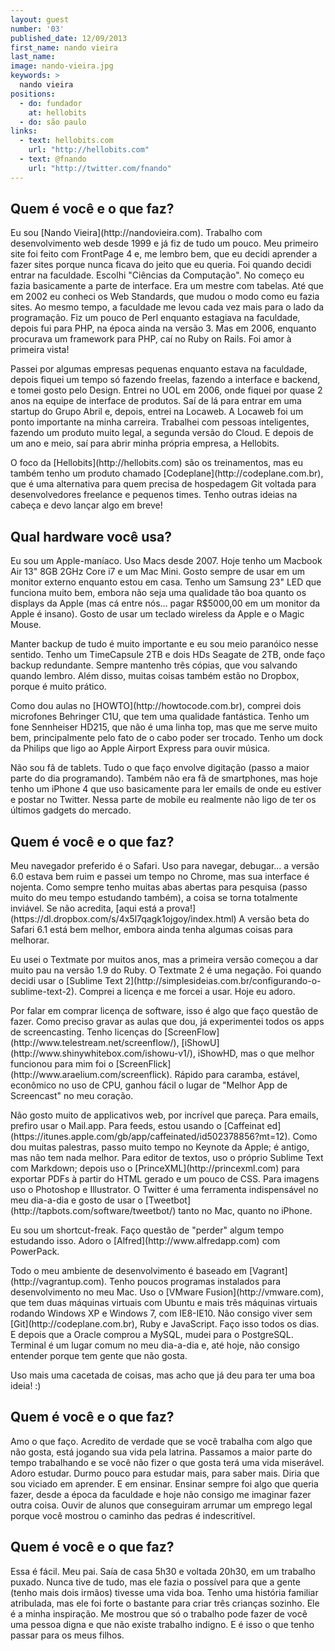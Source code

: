 ```yaml
---
layout: guest
number: '03'
published_date: 12/09/2013
first_name: nando vieira
last_name:
image: nando-vieira.jpg
keywords: >
  nando vieira
positions:
  - do: fundador
    at: hellobits
  - do: são paulo
links:
  - text: hellobits.com
    url: "http://hellobits.com"
  - text: @fnando
    url: "http://twitter.com/fnando"
---
```

<section class="question">
  <div class="wrapper">
    <div class="question-title-area">
      <h2 class="question-title">Quem é você e o que faz?</h2>
    </div>
    <div class="question-content-area">
      <div class="question-content text">
        <p>
          Eu sou [Nando Vieira](http://nandovieira.com). Trabalho com
          desenvolvimento web desde 1999 e já fiz de tudo um pouco. Meu primeiro
          site foi feito com FrontPage 4 e, me lembro bem, que eu decidi aprender
          a fazer sites porque nunca ficava do jeito que eu queria. Foi quando
          decidi entrar na faculdade. Escolhi "Ciências da Computação". No começo
          eu fazia basicamente a parte de interface. Era um mestre com tabelas.
          Até que em 2002 eu conheci os Web Standards, que mudou o modo como eu
          fazia sites. Ao mesmo tempo, a faculdade me levou cada vez mais para o
          lado da programação. Fiz um pouco de Perl enquanto estagiava na
          faculdade, depois fui para PHP, na época ainda na versão 3. Mas em 2006,
          enquanto procurava um framework para PHP, caí no Ruby on Rails. Foi amor
          à primeira vista!
        </p>
        <p>
          Passei por algumas empresas pequenas enquanto estava na faculdade,
          depois fiquei um tempo só fazendo freelas, fazendo a interface e
          backend, e tomei gosto pelo Design. Entrei no UOL em 2006, onde fiquei
          por quase 2 anos na equipe de interface de produtos. Saí de lá para
          entrar em uma startup do Grupo Abril e, depois, entrei na Locaweb. A
          Locaweb foi um ponto importante na minha carreira. Trabalhei com
          pessoas inteligentes, fazendo um produto muito legal, a segunda versão
          do Cloud. E depois de um ano e meio, saí para abrir minha própria
          empresa, a Hellobits.
        </p>
        <p>
          O foco da [Hellobits](http://hellobits.com) são os treinamentos, mas
          eu também tenho um produto chamado
          [Codeplane](http://codeplane.com.br), que é uma alternativa para quem
          precisa de hospedagem Git voltada para desenvolvedores freelance e
          pequenos times. Tenho outras ideias na cabeça e devo lançar algo em
          breve!
        </p>
      </div>
    </div>
  </div>
</section>

<section class="question">
  <div class="wrapper">
    <div class="question-title-area">
      <h2 class="question-title">Qual hardware você usa?</h2>
    </div>
    <div class="question-content-area">
      <div class="question-content text">
        <p>
          Eu sou um Apple-maníaco. Uso Macs desde 2007. Hoje tenho um Macbook
          Air 13" 8GB 2GHz Core i7 e um Mac Mini. Gosto sempre de usar em um
          monitor externo enquanto estou em casa. Tenho um Samsung 23" LED que
          funciona muito bem, embora não seja uma qualidade tão boa quanto os
          displays da Apple (mas cá entre nós… pagar R$5000,00 em um monitor da
          Apple é insano). Gosto de usar um teclado wireless da Apple e o Magic
          Mouse.
        </p>
        <p>
          Manter backup de tudo é muito importante e eu sou meio paranóico nesse
          sentido. Tenho um TimeCapsule 2TB e dois HDs Seagate de 2TB, onde faço
          backup redundante. Sempre mantenho três cópias, que vou salvando
          quando lembro. Além disso, muitas coisas também estão no Dropbox,
          porque é muito prático.
        </p>
        <p>
          Como dou aulas no [HOWTO](http://howtocode.com.br), comprei dois
          microfones Behringer C1U, que tem uma qualidade fantástica. Tenho um
          fone Sennheiser HD215, que não é uma linha top, mas que me serve muito
          bem, principalmente pelo fato de o cabo poder ser trocado. Tenho um
          dock da Philips que ligo ao Apple Airport Express para ouvir música.
        </p>
        <p>
          Não sou fã de tablets. Tudo o que faço envolve digitação (passo a
          maior parte do dia programando). Também não era fã de smartphones, mas
          hoje tenho um iPhone 4 que uso basicamente para ler emails de onde eu
          estiver e postar no Twitter. Nessa parte de mobile eu realmente não
          ligo de ter os últimos gadgets do mercado.
        </p>
      </div>
    </div>
  </div>
</section>

<section class="question">
  <div class="wrapper">
    <div class="question-title-area">
      <h2 class="question-title">Quem é você e o que faz?</h2>
    </div>
    <div class="question-content-area">
      <div class="question-content text">
        <p>
          Meu navegador preferido é o Safari. Uso para navegar, debugar… a
          versão 6.0 estava bem ruim e passei um tempo no Chrome, mas sua
          interface é nojenta. Como sempre tenho muitas abas abertas para
          pesquisa (passo muito do meu tempo estudando também), a coisa se torna
          totalmente inviável. Se não acredita, [aqui está a
          prova!](https://dl.dropbox.com/s/4x5l7qagk1ojgoy/index.html) A versão
          beta do Safari 6.1 está bem melhor, embora ainda tenha algumas coisas
          para melhorar.
        </p>
        <p>
          Eu usei o Textmate por muitos anos, mas a primeira versão começou a
          dar muito pau na versão 1.9 do Ruby. O Textmate 2 é uma negação. Foi
          quando decidi usar o [Sublime Text
          2](http://simplesideias.com.br/configurando-o-sublime-text-2). Comprei
          a licença e me forcei a usar. Hoje eu adoro.
        </p>
        <p>
          Por falar em comprar licença de software, isso é algo que faço questão
          de fazer. Como preciso gravar as aulas que dou, já experimentei todos
          os apps de screencasting. Tenho licenças do
          [ScreenFlow](http://www.telestream.net/screenflow/),
          [iShowU](http://www.shinywhitebox.com/ishowu-v1/), iShowHD, mas o que
          melhor funcionou para mim foi o
          [ScreenFlick](http://www.araelium.com/screenflick). Rápido para
          caramba, estável, econômico no uso de CPU, ganhou fácil o lugar de
          "Melhor App de Screencast" no meu coração.
        </p>
        <p>
          Não gosto muito de applicativos web, por incrível que pareça. Para
          emails, prefiro usar o Mail.app. Para feeds, estou usando o [Caffeinat
          ed](https://itunes.apple.com/gb/app/caffeinated/id502378856?mt=12).
          Como dou muitas palestras, passo muito tempo no Keynote da Apple; é
          antigo, mas não tem nada melhor. Para editor de textos, uso o próprio
          Sublime Text com Markdown; depois uso o
          [PrinceXML](http://princexml.com) para exportar PDFs à partir do HTML
          gerado e um pouco de CSS. Para imagens uso o Photoshop e Illustrator.
          O Twitter é uma ferramenta indispensável no meu dia-a-dia e gosto de
          usar o [Tweetbot](http://tapbots.com/software/tweetbot/) tanto no Mac,
          quanto no iPhone.
        </p>
        <p>
          Eu sou um shortcut-freak. Faço questão de "perder" algum tempo
          estudando isso. Adoro o [Alfred](http://www.alfredapp.com) com
          PowerPack.
        </p>
        <p>
          Todo o meu ambiente de desenvolvimento é baseado em
          [Vagrant](http://vagrantup.com). Tenho poucos programas instalados
          para desenvolvimento no meu Mac. Uso o [VMware Fusion](http://vmware.com),
          que tem duas máquinas virtuais com Ubuntu e mais três máquinas
          virtuais rodando Windows XP e Windows 7, com IE8-IE10.
          Não consigo viver sem [Git](http://codeplane.com.br), Ruby e
          JavaScript. Faço isso todos os dias. E depois que a Oracle comprou a
          MySQL, mudei para o PostgreSQL. Terminal é um lugar comum no meu
          dia-a-dia e, até hoje, não consigo entender porque tem gente que não
          gosta.
        </p>
        <p>
          Uso mais uma cacetada de coisas, mas acho que já deu para ter uma boa
          ideia! :)
        </p>
      </div>
    </div>
  </div>
</section>

<section class="question">
  <div class="wrapper">
    <div class="question-title-area">
      <h2 class="question-title">Quem é você e o que faz?</h2>
    </div>
    <div class="question-content-area">
      <div class="question-content text">
        <p>
          Amo o que faço. Acredito de verdade que se você trabalha com algo que
          não gosta, está jogando sua vida pela latrina. Passamos a maior parte
          do tempo trabalhando e se você não fizer o que gosta terá uma vida
          miserável. Adoro estudar. Durmo pouco para estudar mais, para saber
          mais. Diria que sou viciado em aprender. E em ensinar. Ensinar sempre
          foi algo que queria fazer, desde a época da faculdade e hoje não
          consigo me imaginar fazer outra coisa. Ouvir de alunos que conseguiram
          arrumar um emprego legal porque você mostrou o caminho das pedras é
          indescritível.
        </p>
      </div>
    </div>
  </div>
</section>

<section class="question">
  <div class="wrapper">
    <div class="question-title-area">
      <h2 class="question-title">Quem é você e o que faz?</h2>
    </div>
    <div class="question-content-area">
      <div class="question-content text">
        <p>
          Essa é fácil. Meu pai. Saía de casa 5h30 e voltada 20h30, em um
          trabalho puxado. Nunca tive de tudo, mas ele fazia o possível para que
          a gente (tenho mais dois irmãos) tivesse uma vida boa. Tenho uma
          história familiar atribulada, mas ele foi forte o bastante para criar
          três crianças sozinho. Ele é a minha inspiração. Me mostrou que só o
          trabalho pode fazer de você uma pessoa digna e que não existe trabalho
          indigno.  E é isso o que tenho passar para os meus filhos.
        </p>
      </div>
    </div>
  </div>
</section>